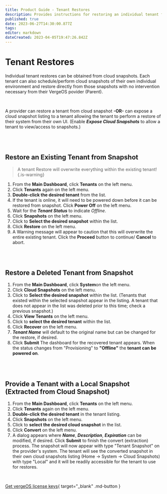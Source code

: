 ```yaml
---
title: Product Guide - Tenant Restores
description: Provides instructions for restoring an individual tenant from cloud snapshots
published: true
date: 2023-06-27T14:30:00.877Z
tags: 
editor: markdown
dateCreated: 2023-04-05T19:47:26.842Z
---
```


# Tenant Restores

Individual tenant restores can be obtained from cloud snapshots. Each tenant can also schedule/perform cloud snapshots of their own individual environment and restore directly from those snapshots with no intervention necessary from their VergeOS povider (Parent).

<br>

A provider can restore a tenant from cloud snapshot **\-OR-** can expose a cloud snapshot listing to a tenant allowing the tenant to perform a restore of their system from their own UI. (Enable ***Expose Cloud Snapshots*** to allow a tenant to view/access to snapshots.)

<br>
<br>


## Restore an Existing Tenant from Snapshot

> A tenant Restore will overwrite everything within the existing tenant!{.is-warning}

1.  From the **Main Dashboard**, click **Tenants** on the left menu.
2.  Click **Tenants** again on the left menu.
3.  **Double-click the desired tenant** from the list.
4.  If the tenant is online, it will need to be powered down before it can be restored from snapshot. Click **Power Off** on the left menu.
5.  Wait for the ***Tenant Status*** to indicate *Offline*.
6.  Click **Snapshots** on the left menu.
7.  Click to **Select the desired snapshot** within the list.
8.  Click **Restore** on the left menu.
9.  A Warning message will appear to caution that this will overwrite the entire existing tenant. Click the **Proceed** button to continue/ **Cancel** to abort.

<br>
<br>


## Restore a Deleted Tenant from Snapshot

1.  From the **Main Dashboard**, click **System**on the left menu.
2.  Click **Cloud Snapshots** on the left menu.
3.  Click to **Select the desired snapshot** within the list. (Tenants that existed within the selected snapshot appear in the listing. A tenant that does not appear in the list was deleted prior to this time; check a previous snapshot.)
4.  Click **View Tenants** on the left menu.
5.  Click to **select the desired tenant** within the list.
6.  Click **Recover** on the left menu.
7.  ***Tenant Name*** will default to the original name but can be changed for the restore, if desired.
8.  Click **Submit**
The dashboard for the recovered tenant appears. When the status changes from "Provisioning" to **"Offline"** the **tenant can be powered on**.
<br>
<br>


## Provide a Tenant with a Local Snapshot (Extracted from Cloud Snapshot)

1.  From the **Main Dashboard**, click **Tenants** on the left menu.
2.  Click **Tenants** again on the left menu.
3.  **Double-click the desired tenant** in the tenant listing.
4.  Click **Snapshots** on the left menu.
5.  Click to **select the desired cloud snapshot** in the list.
6.  Click **Convert** on the left menu.
7.  A dialog appears where ***Name***, ***Description***, ***Expiration*** can be modified, if desired. Click **Submit** to finish the convert (extraction) process.
The snapshot will now appear with type "Tenant Snapshot" on the provider's system. The tenant will see the converted snapshot in their own cloud snapshots listing (Home -> System -> Cloud Snapshots) with type "Local" and it will be readily accessible for the tenant to use for restores.

<br>

[Get vergeOS license keys](https://www.verge.io/test-drive){ target="_blank" .md-button }